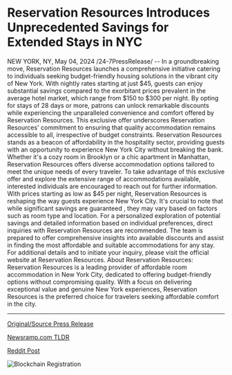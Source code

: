 # Reservation Resources Introduces Unprecedented Savings for Extended Stays in NYC

NEW YORK, NY, May 04, 2024 /24-7PressRelease/ -- In a groundbreaking move, Reservation Resources launches a comprehensive initiative catering to individuals seeking budget-friendly housing solutions in the vibrant city of New York. With nightly rates starting at just $45, guests can enjoy substantial savings compared to the exorbitant prices prevalent in the average hotel market, which range from $150 to $300 per night.  By opting for stays of 28 days or more, patrons can unlock remarkable discounts while experiencing the unparalleled convenience and comfort offered by Reservation Resources. This exclusive offer underscores Reservation Resources' commitment to ensuring that quality accommodation remains accessible to all, irrespective of budget constraints.  Reservation Resources stands as a beacon of affordability in the hospitality sector, providing guests with an opportunity to experience New York City without breaking the bank. Whether it's a cozy room in Brooklyn or a chic apartment in Manhattan, Reservation Resources offers diverse accommodation options tailored to meet the unique needs of every traveler.  To take advantage of this exclusive offer and explore the extensive range of accommodations available, interested individuals are encouraged to reach out for further information. With prices starting as low as $45 per night, Reservation Resources is reshaping the way guests experience New York City.  It's crucial to note that while significant savings are guaranteed , they may vary based on factors such as room type and location. For a personalized exploration of potential savings and detailed information based on individual preferences, direct inquiries with Reservation Resources are recommended. The team is prepared to offer comprehensive insights into available discounts and assist in finding the most affordable and suitable accommodations for any stay.  For additional details and to initiate your inquiry, please visit the official website at Reservation Resources.  About Reservation Resources: Reservation Resources is a leading provider of affordable room accommodation in New York City, dedicated to offering budget-friendly options without compromising quality. With a focus on delivering exceptional value and genuine New York experiences, Reservation Resources is the preferred choice for travelers seeking affordable comfort in the city. 

---

[Original/Source Press Release](https://www.24-7pressrelease.com/press-release/510660/reservation-resources-introduces-unprecedented-savings-for-extended-stays-in-nyc)
                    

[Newsramp.com TLDR](https://newsramp.com/curated-news/affordable-new-york-city-accommodations-starting-at-45-night/a61183ba84615a38f89908a368ba1955) 

 



[Reddit Post](https://www.reddit.com/r/newsramp/comments/1cjugci/affordable_new_york_city_accommodations_starting/) 



![Blockchain Registration](https://cdn.newsramp.app/24-7PressRelease/qrcode/245/4/ulnakAXI.webp)